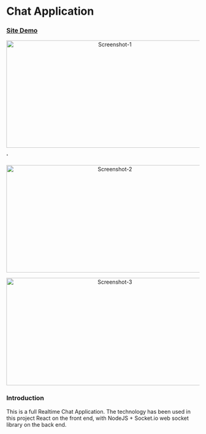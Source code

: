 # Chat Application
<h3><a href="https://61247e6644aed063bf403e85--rakib-chat-app.netlify.app/">Site Demo</a></h3>

<p  align="center"><img height="280" width="550" src="https://i.ibb.co/Mh1scKH/Screenshot-1.png" alt="Screenshot-1" border="0"></p>  
'
<p  align="center"><img height="280" width="550" src="https://i.ibb.co/K9hmVmb/Screenshot-2.png" alt="Screenshot-2" border="0"></p>  

<p  align="center"><img height="280" width="550" src="https://i.ibb.co/h9QvNZP/Screenshot-3.png" alt="Screenshot-3" border="0"></p>

<h3>Introduction</h3>

This is a full Realtime Chat Application. The technology has been used in this project React on the front end, with NodeJS + Socket.io web socket library on the back end.

  

 

